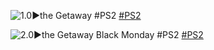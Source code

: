 <!--

<details>
<summary>layout: page
title: "the Getaway"
permalink: https://jeuxsf.github.io/JSF/sony/theGetaway/

</details>
  
#### hidden field with metadata

-->

![1.0►the Getaway #PS2](https://www.mobygames.com/images/covers/l/18208-the-getaway-playstation-2-front-cover.jpg)
[#PS2](https://ouo.io/3ouE3q)

![2.0►the Getaway Black Monday #PS2](https://www.mobygames.com/images/covers/l/81617-the-getaway-black-monday-playstation-2-front-cover.jpg)
[#PS2](https://ouo.io/NFq15X)
